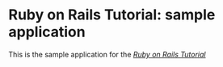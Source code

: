 # Ruby on Rails Tutorial: sample application

This is the sample application for the [*Ruby on Rails Tutorial*](http://railstutorial.org)